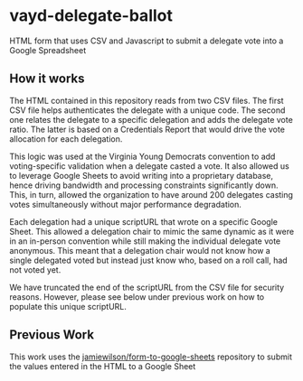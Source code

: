 # vayd-delegate-ballot
 HTML form that uses CSV and Javascript to submit a delegate vote into a Google Spreadsheet

## How it works
The HTML contained in this repository reads from two CSV files. The first CSV file helps authenticates the delegate with a unique code. The second one relates the delegate to a specific delegation and adds the delegate vote ratio. The latter is based on a Credentials Report that would drive the vote allocation for each delegation. 

This logic was used at the Virginia Young Democrats convention to add voting-specific validation when a delegate casted a vote. It also allowed us to leverage Google Sheets to avoid writing into a proprietary database, hence driving bandwidth and processing constraints significantly down. This, in turn, allowed the organization to have around 200 delegates casting votes simultaneously without major performance degradation.

Each delegation had a unique scriptURL that wrote on a specific Google Sheet. This allowed a delegation chair to mimic the same dynamic as it were in an in-person convention while still making the individual delegate vote anonymous. This meant that a delegation chair would not know how a single delegated voted but instead just know who, based on a roll call, had not voted yet. 

We have truncated the end of the scriptURL from the CSV file for security reasons. However, please see below under previous work on how to populate this unique scriptURL.

## Previous Work
This work uses the [jamiewilson/form-to-google-sheets](https://github.com/jamiewilson/form-to-google-sheets) repository to submit the values entered in the HTML to a Google Sheet